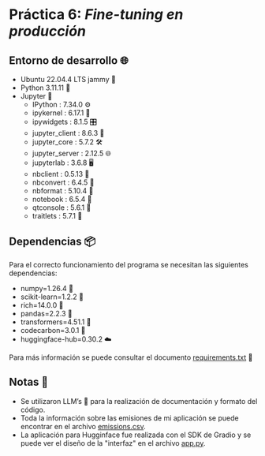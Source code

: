 # Práctica 6: *Fine-tuning en producción*
## Entorno de desarrollo 🌐
- Ubuntu 22.04.4 LTS jammy 🐧
- Python 3.11.11 🐍
- Jupyter 📓
  - IPython          : 7.34.0 ⚙️
  - ipykernel        : 6.17.1 🚀
  - ipywidgets       : 8.1.5 🎛️
  - jupyter_client   : 8.6.3 📡
  - jupyter_core     : 5.7.2 🛠️
  - jupyter_server   : 2.12.5 🌐
  - jupyterlab       : 3.6.8 🖥️
  - nbclient         : 0.5.13 🤖
  - nbconvert        : 6.4.5 🔄
  - nbformat         : 5.10.4 📝
  - notebook         : 6.5.4 📒
  - qtconsole        : 5.6.1 💬
  - traitlets        : 5.7.1 🧩

## Dependencias 📦
Para el correcto funcionamiento del programa se necesitan las siguientes dependencias:

- numpy=1.26.4 🔢
- scikit-learn=1.2.2 🤖
- rich=14.0.0 🎨
- pandas=2.2.3 🐼
- transformers=4.51.1 🤗
- codecarbon=3.0.1 🌱
- huggingface-hub=0.30.2 ☁️

Para más información se puede consultar el documento [requirements.txt](requirements.txt) 📄

## Notas 📝
- Se utilizaron LLM’s 🤖 para la realización de documentación y formato del código.
- Toda la información sobre las emisiones de mi aplicación se puede encontrar en el archivo [emissions.csv](emissions.csv).
- La aplicación para Hugginface fue realizada con el SDK de Gradio y se puede ver el diseño de la "interfaz" en el archivo [app.py](app.py).